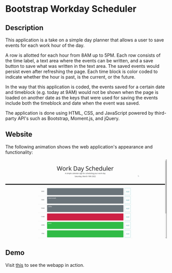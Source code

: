 # Bootstrap Workday Scheduler

## Description

This application is a take on a simple day planner that allows a user to save events for each work hour of the day.

A row is allotted for each hour from 8AM up to 5PM. Each row consists of the time label, a text area where the events can be written, and a save button to save what was written in the text area. The saved events would persist even after refreshing the page. Each time block is color coded to indicate whether the hour is past, is the current, or the future.

In the way that this application is coded, the events saved for a certain date and timeblock (e.g. today at 9AM) would not be shown when the page is loaded on another date as the keys that were used for saving the events include both the timeblock and date when the event was saved.

The application is done using HTML, CSS, and JavaScript powered by third-party API's such as Bootstrap, Moment.js, and jQuery.

## Website

The following animation shows the web application's appearance and functionality:

![The Workday Schedulers's main page displays a large header with the current day and date followed by rows for timeslots from 8AM to 5PM. The rows also contain a text area and a save button.](./Assets/img/WorkDay_Scheduler.gif)

## Demo

Visit [this](https://alainatividad.github.io/Bootstrap-WorkDay-Scheduler/) to see the webapp in action.
